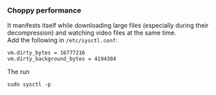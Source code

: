 
### Choppy performance 
It manifests itself while downloading large files (especially during their decompression) and watching video files at the same time.  
Add the following in `/etc/sysctl.conf`:

```
vm.dirty_bytes = 16777216
vm.dirty_background_bytes = 4194304
```
The run
```
sudo sysctl -p
```
